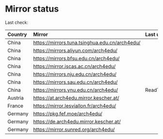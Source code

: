 <script src="./time.js"></script>
# Mirror status
Last check: <script type="text/javascript">localize(1684689283.0125291);</script>

|Country|Mirror|Last update|
|:------|:-----|:----------|
|China|https://mirrors.tuna.tsinghua.edu.cn/arch4edu/|<script type="text/javascript">localize(1684650561);</script>|
|China|https://mirrors.aliyun.com/arch4edu/|<script type="text/javascript">localize(1684564106);</script>|
|China|https://mirrors.bfsu.edu.cn/arch4edu/|<script type="text/javascript">localize(1684650561);</script>|
|China|https://mirror.iscas.ac.cn/arch4edu/|<script type="text/javascript">localize(1684650561);</script>|
|China|https://mirrors.nju.edu.cn/arch4edu/|<script type="text/javascript">localize(1684564106);</script>|
|China|https://mirrors.sau.edu.cn/arch4edu/|<script type="text/javascript">localize(1673850842);</script>|
|China|https://mirrors.ynu.edu.cn/arch4edu/|ReadTimeout|
|Austria|https://at.arch4edu.mirror.kescher.at/|<script type="text/javascript">localize(1684650561);</script>|
|France|https://mirror.lesviallon.fr/arch4edu/|<script type="text/javascript">localize(1684650561);</script>|
|Germany|https://pkg.fef.moe/arch4edu/|<script type="text/javascript">localize(1684650561);</script>|
|Germany|https://de.arch4edu.mirror.kescher.at/|<script type="text/javascript">localize(1684650561);</script>|
|Germany|https://mirror.sunred.org/arch4edu/|<script type="text/javascript">localize(1684650561);</script>|

<script src="./tablefilter/tablefilter.js"></script>
<script src="./table.js"></script>